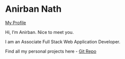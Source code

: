 # Anirban Nath

[My Profile](https://anirbannath.github.io/anirbannath.website)

Hi, I’m Anirban. Nice to meet you.

I am an Associate Full Stack Web Application Developer.

Find all my personal projects here - [Git Repo](https://github.com/anirbannath?tab=repositories)
